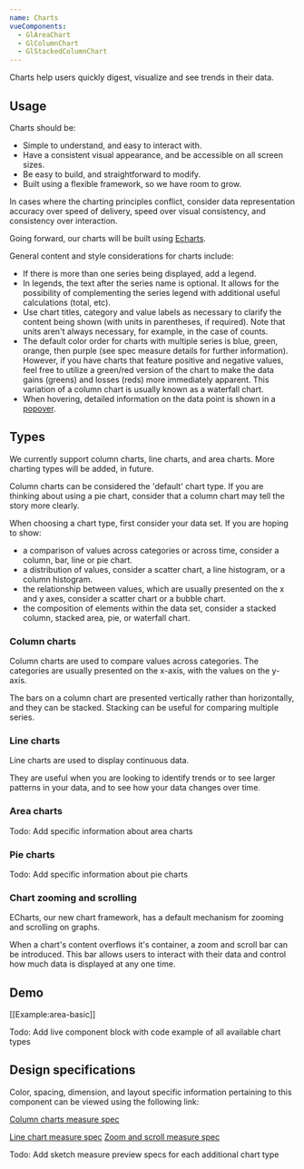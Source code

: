 ```yaml
---
name: Charts
vueComponents:
  - GlAreaChart
  - GlColumnChart
  - GlStackedColumnChart
---
```


Charts help users quickly digest, visualize and see trends in their data. 

## Usage

Charts should be:

*   Simple to understand, and easy to interact with.
*   Have a consistent visual appearance, and be accessible on all screen sizes.
*   Be easy to build, and straightforward to modify.
*   Built using a flexible framework, so we have room to grow.

In cases where the charting principles conflict, consider data representation accuracy over speed of delivery, speed over visual consistency, and consistency over interaction.

Going forward, our charts will be built using [Echarts](https://ecomfe.github.io/echarts-doc/public/en/index.html). 

General content and style considerations for charts include: 
*   If there is more than one series being displayed, add a legend. 
*   In legends, the text after the series name is optional. It allows for the possibility of complementing the series legend with additional useful calculations (total, etc).
*   Use chart titles, category and value labels as necessary to clarify the content being shown (with units in parentheses, if required). Note that units aren't always necessary, for example, in the case of counts.
*   The default color order for charts with multiple series is blue, green, orange, then purple (see spec measure details for further information). However, if you have charts that feature positive and negative values, feel free to utilize a green/red version of the chart to make the data gains (greens) and losses (reds) more immediately apparent. This variation of a column chart is usually known as a waterfall chart.
*   When hovering, detailed information on the data point is shown in a [popover](/components/popovers).

## Types

We currently support column charts, line charts, and area charts. More charting types will be added, in future.

Column charts can be considered the 'default' chart type. If you are thinking about using a pie chart, consider that a column chart may tell the story more clearly.

When choosing a chart type, first consider your data set. If you are hoping to show:

*   a comparison of values across categories or across time, consider a column, bar, line or pie chart. 
*   a distribution of values, consider a scatter chart, a line histogram, or a column histogram. 
*   the relationship between values, which are usually presented on the x and y axes, consider a scatter chart or a bubble chart.  
*   the composition of elements within the data set, consider a stacked column, stacked area, pie, or waterfall chart. 

### Column charts
Column charts are used to compare values across categories. The categories are usually presented on the x-axis, with the values on the y-axis. 

The bars on a column chart are presented vertically rather than horizontally, and they can be stacked. Stacking can be useful for comparing multiple series. 

### Line charts

Line charts are used to display continuous data. 

They are useful when you are looking to identify trends or to see larger patterns in your data, and to see how your data changes over time. 

### Area charts

Todo: Add specific information about area charts

### Pie charts

Todo: Add specific information about pie charts

### Chart zooming and scrolling

ECharts, our new chart framework, has a default mechanism for zooming and scrolling on graphs. 

When a chart's content overflows it's container, a zoom and scroll bar can be introduced. This bar allows users to interact with their data and control how much data is displayed at any one time.

## Demo

[[Example:area-basic]]

Todo: Add live component block with code example of all available chart types


## Design specifications

Color, spacing, dimension, and layout specific information pertaining to this component can be viewed using the following link:

[Column charts measure spec](http://gitlab-org.gitlab.io/gitlab-design/hosted/amelia/gd%23195-column-chart-design-spec-previews/)

[Line chart measure spec](http://gitlab-org.gitlab.io/gitlab-design/hosted/amelia/gd%23204-line-charts-spec-previews/)
[Zoom and scroll measure spec](http://gitlab-org.gitlab.io/gitlab-design/hosted/amelia/gd%23221-charts-scrolling-spec-previews/)

Todo: Add sketch measure preview specs for each additional chart type
